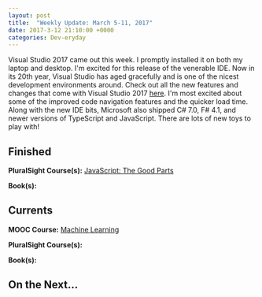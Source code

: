 ```yaml
---
layout: post
title:  "Weekly Update: March 5-11, 2017"
date: 2017-3-12 21:10:00 +0000
categories: Dev-eryday
---
```


Visual Studio 2017 came out this week. I promptly installed it on both my laptop and desktop. I'm excited for this release of the venerable IDE. Now in its 20th year, Visual Studio has aged gracefully and is one of the nicest development environments around. Check out all the new features and changes that come with Visual Studio 2017 [here][VS]. I'm most excited about some of the improved code navigation features and the quicker load time. Along with the new IDE bits, Microsoft also shipped C# 7.0, F# 4.1, and newer versions of TypeScript and JavaScript. There are lots of new toys to play with!

Finished
--------
**PluralSight Course(s):** [JavaScript: The Good Parts][JS]

**Book(s):** 

Currents
--------
**MOOC Course:** [Machine Learning][ML]

**PluralSight Course(s):** 

**Book(s):** 

On the Next...
--------

[VS]: https://www.visualstudio.com/en-us/news/releasenotes/vs2017-relnotes
[ML]: https://www.coursera.org/learn/machine-learning/
[JS]: https://app.pluralsight.com/library/courses/javascript-good-parts/table-of-contents